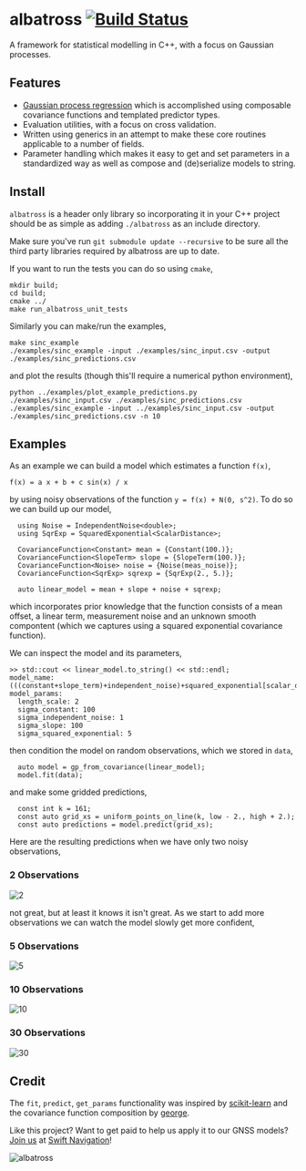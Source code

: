 # albatross [![Build Status](https://travis-ci.com/swift-nav/albatross.svg?token=ZCoayM24vorooTuykqeC&branch=master)](https://travis-ci.com/swift-nav/albatross)
A framework for statistical modelling in C++, with a focus on Gaussian processes.

## Features
 * [Gaussian process regression](http://www.gaussianprocess.org/gpml/chapters/RW2.pdf) which is accomplished using composable covariance functions and templated predictor types.
 * Evaluation utilities, with a focus on cross validation.
 * Written using generics in an attempt to make these core routines applicable to a number of fields.
 * Parameter handling which makes it easy to get and set parameters in a standardized way  as well as compose and (de)serialize models to string.

## Install

`albatross` is a header only library so incorporating it in your C++ project should be as simple as adding `./albatross` as an include directory.

Make sure you've run `git submodule update --recursive` to be sure all the third party libraries required by albatross are up to date.

If you want to run the tests you can do so using `cmake`,

```
mkdir build;
cd build;
cmake ../
make run_albatross_unit_tests
```
Similarly you can make/run the examples,
```
make sinc_example
./examples/sinc_example -input ./examples/sinc_input.csv -output ./examples/sinc_predictions.csv
```
and plot the results (though this'll require a numerical python environment),
```
python ../examples/plot_example_predictions.py ./examples/sinc_input.csv ./examples/sinc_predictions.csv
./examples/sinc_example -input ../examples/sinc_input.csv -output ./examples/sinc_predictions.csv -n 10
```

## Examples

As an example we can build a model which estimates a function `f(x)`,
```
f(x) = a x + b + c sin(x) / x
```
by using noisy observations of the function `y = f(x) + N(0, s^2)`.  To do so we can build up our model,
```
  using Noise = IndependentNoise<double>;
  using SqrExp = SquaredExponential<ScalarDistance>;

  CovarianceFunction<Constant> mean = {Constant(100.)};
  CovarianceFunction<SlopeTerm> slope = {SlopeTerm(100.)};
  CovarianceFunction<Noise> noise = {Noise(meas_noise)};
  CovarianceFunction<SqrExp> sqrexp = {SqrExp(2., 5.)};

  auto linear_model = mean + slope + noise + sqrexp;
```
which incorporates prior knowledge that the function consists of a mean offset, a linear term, measurement noise and an unknown smooth compontent (which we captures using a squared exponential covariance function).

We can inspect the model and its parameters,
```
>> std::cout << linear_model.to_string() << std::endl;
model_name: (((constant+slope_term)+independent_noise)+squared_exponential[scalar_distance])
model_params:
  length_scale: 2
  sigma_constant: 100
  sigma_independent_noise: 1
  sigma_slope: 100
  sigma_squared_exponential: 5
```
then condition the model on random observations, which we stored in `data`,
```
  auto model = gp_from_covariance(linear_model);
  model.fit(data);
```
and make some gridded predictions,
```
  const int k = 161;
  const auto grid_xs = uniform_points_on_line(k, low - 2., high + 2.);
  const auto predictions = model.predict(grid_xs);
```
Here are the resulting predictions when we have only two noisy observations,

### 2 Observations
![2](https://github.com/swift-nav/albatross/blob/master/examples/sinc_function_2.png)

not great, but at least it knows it isn't great.  As we start to add more observations
we can watch the model slowly get more confident,

### 5 Observations
![5](https://github.com/swift-nav/albatross/blob/master/examples/sinc_function_5.png)
### 10 Observations
![10](https://github.com/swift-nav/albatross/blob/master/examples/sinc_function_10.png)
### 30 Observations
![30](https://github.com/swift-nav/albatross/blob/master/examples/sinc_function_30.png)


## Credit
The `fit`, `predict`, `get_params` functionality was inspired by [scikit-learn](https://github.com/scikit-learn/scikit-learn) and the covariance function composition by [george](https://github.com/dfm/george).

Like this project? Want to get paid to help us apply it to our GNSS models? [Join us](https://www.swiftnav.com/join-us) at [Swift Navigation](https://www.swiftnav.com/)!

![albatross](https://static.fjcdn.com/gifs/Albatross_408ca5_5434150.gif)

